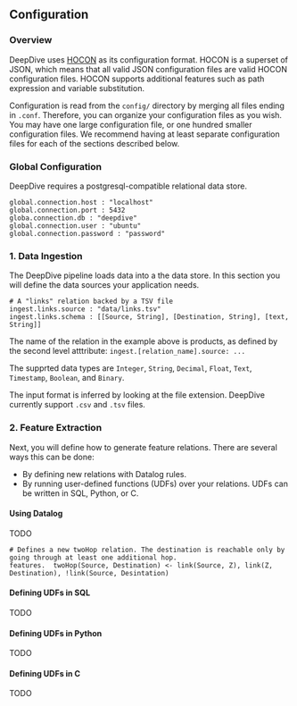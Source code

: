 ## Configuration

### Overview

DeepDive uses [HOCON](https://github.com/typesafehub/config/blob/master/HOCON.md) as its configuration format. HOCON is a superset of JSON, which means that all valid JSON configuration files are valid HOCON configuration files. HOCON supports additional features such as path expression and variable substitution.

Configuration is read from the `config/` directory by merging all files ending in `.conf`. Therefore, you can organize your configuration files as you wish. You may have one large configuration file, or one hundred smaller configuration files. We recommend having at least separate configuration files for each of the sections described below.

### Global Configuration

DeepDive requires a postgresql-compatible relational data store. 

```
global.connection.host : "localhost"
global.connection.port : 5432
globa.connection.db : "deepdive"
global.connection.user : "ubuntu"
global.connection.password : "password"
```

### 1. Data Ingestion

The DeepDive pipeline loads data into a the data store. In this section you will define the data sources your application needs.

```
# A "links" relation backed by a TSV file
ingest.links.source : "data/links.tsv"
ingest.links.schema : [[Source, String], [Destination, String], [text, String]]
```

The name of the relation in the example above is products, as defined by the second level atttribute: `ingest.[relation_name].source: ... `

The supprted data types are `Integer`, `String`, `Decimal`, `Float`, `Text`, `Timestamp`, `Boolean`, and `Binary`.

The input format is inferred by looking at the file extension. DeepDive currently support `.csv` and `.tsv` files.


### 2. Feature Extraction

Next, you will define how to generate feature relations. There are several ways this can be done:

- By defining new relations with Datalog rules.
- By running user-defined functions (UDFs) over your relations. UDFs can be written in SQL, Python, or C.

#### Using Datalog

TODO 

```
# Defines a new twoHop relation. The destination is reachable only by going through at least one additional hop.
features.  twoHop(Source, Destination) <- link(Source, Z), link(Z, Destination), !link(Source, Desintation)
```

#### Defining UDFs in SQL

TODO

#### Defining UDFs in Python

TODO

#### Defining UDFs in C

TODO







